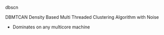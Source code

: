 dbscn

DBMTCAN Density Based Multi Threaded Clustering Algorithm with Noise
- Dominates on any multicore machine
